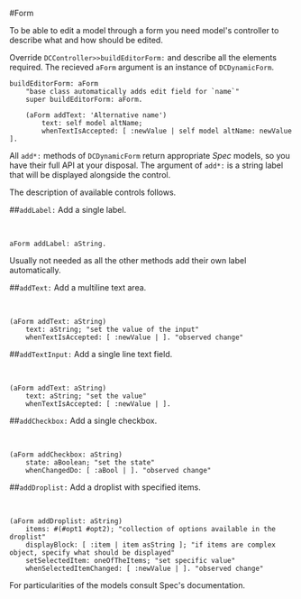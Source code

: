 #Form

To be able to edit a model through a form you need model's controller to describe what and how should be edited\.

Override `DCController>>buildEditorForm:` and describe all the elements required\. The recieved `aForm` argument is an instance of `DCDynamicForm`\.




    buildEditorForm: aForm
    	"base class automatically adds edit field for `name`"
    	super buildEditorForm: aForm.
    
    	(aForm addText: 'Alternative name')
    		text: self model altName;
    		whenTextIsAccepted: [ :newValue | self model altName: newValue ].


All `add*:` methods of `DCDynamicForm` return appropriate *Spec* models, so you have their full API at your disposal\.
The argument of `add*:` is a string label that will be displayed alongside the control\.

The description of available controls follows\.



##`addLabel:`
Add a single label\.

&nbsp;



    aForm addLabel: aString.

Usually not needed as all the other methods add their own label automatically\.



##`addText:`
Add a multiline text area\.

&nbsp;



    (aForm addText: aString)
    	text: aString; "set the value of the input"
    	whenTextIsAccepted: [ :newValue | ]. "observed change"




##`addTextInput:`
Add a single line text field\.

&nbsp;



    (aForm addText: aString)
    	text: aString; "set the value"
    	whenTextIsAccepted: [ :newValue | ].




##`addCheckbox:`
Add a single checkbox\.


&nbsp;



    (aForm addCheckbox: aString)
    	state: aBoolean; "set the state"
    	whenChangedDo: [ :aBool | ]. "observed change"




##`addDroplist:`
Add a droplist with specified items\.


&nbsp;



    (aForm addDroplist: aString)
    	items: #(#opt1 #opt2); "collection of options available in the droplist"
    	displayBlock: [ :item | item asString ]; "if items are complex object, specify what should be displayed"
    	setSelectedItem: oneOfTheItems; "set specific value"
    	whenSelectedItemChanged: [ :newValue | ]. "observed change"


For particularities of the models consult Spec's documentation\.

